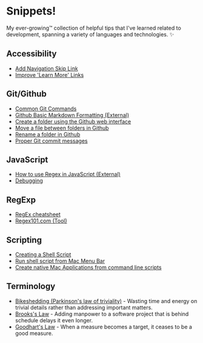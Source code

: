 # Snippets!
My ever-growing™ collection of helpful tips that I've learned related to development, spanning a variety of languages and technologies. ✨

## Accessibility
- [Add Navigation Skip Link](Accessibility/adding-a-skip-link.md)
- [Improve 'Learn More' Links](Accessibility/create-better-learn-more-links.md)


## Git/Github
- [Common Git Commands](Github/common-git-commands.md)
- [Github Basic Markdown Formatting (External)](https://docs.github.com/en/get-started/writing-on-github/getting-started-with-writing-and-formatting-on-github/basic-writing-and-formatting-syntax)
- [Create a folder using the Github web interface](Github/create-folder-using-web-interface.md)
- [Move a file between folders in Github](/Github/move-file-between-folders.md)
- [Rename a folder in Github](Github/rename-folder-in-github.md)
- [Proper Git commit messages](Github/proper-git-commit-messages.md)

## JavaScript
- [How to use Regex in JavaScript (External)](https://dev.to/char502/how-to-use-regular-expressions-in-javascript-5n2)
- [Debugging](JavaScript/debugging.md)

## RegExp
- [RegEx cheatsheet](https://dev.to/emmabostian/regex-cheat-sheet-2j2a)
- [Regex101.com (Tool)](https://regex101.com/)

## Scripting
- [Creating a Shell Script](Scripting/executing-scripts.md)
- [Run shell script from Mac Menu Bar](Scripting/run-shell-script-from-applescript.md)
- [Create native Mac Applications from command line scripts](https://sveinbjorn.org/platypus)

## Terminology
- [Bikeshedding (Parkinson's law of triviality)](https://www.techtarget.com/whatis/definition/Parkinsons-law-of-triviality-bikeshedding) - Wasting time and energy on trivial details rather than addressing important matters.
- [Brooks's Law](https://en.wikipedia.org/wiki/Brooks%27s_law) - Adding manpower to a software project that is behind schedule delays it even longer.
- [Goodhart's Law](https://sketchplanations.com/goodharts-law) - When a measure becomes a target, it ceases to be a good measure.
